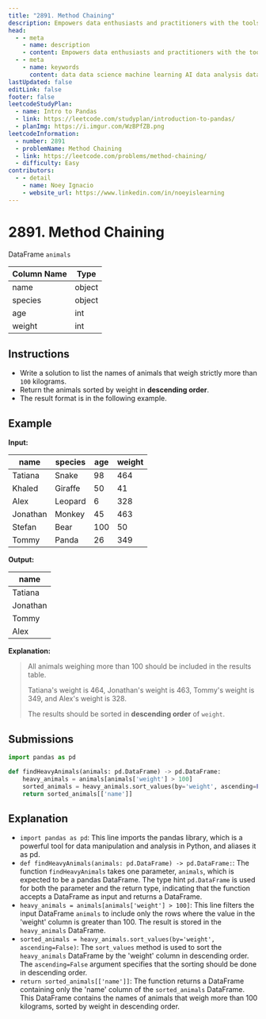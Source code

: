 ```yaml
---
title: "2891. Method Chaining"
description: Empowers data enthusiasts and practitioners with the tools and knowledge to unlock the potential of data.
head:
  - - meta
    - name: description
    - content: Empowers data enthusiasts and practitioners with the tools and knowledge to unlock the potential of data.
  - - meta
    - name: keywords
      content: data data science machine learning AI data analysis data-driven data enthusiasts data practitioners
lastUpdated: false
editLink: false
footer: false
leetcodeStudyPlan:
  - name: Intro to Pandas
  - link: https://leetcode.com/studyplan/introduction-to-pandas/
  - planImg: https://i.imgur.com/WzBPfZB.png
leetcodeInformation:
  - number: 2891
  - problemName: Method Chaining
  - link: https://leetcode.com/problems/method-chaining/
  - difficulty: Easy
contributors:
  - - detail
    - name: Noey Ignacio
    - website_url: https://www.linkedin.com/in/noeyislearning
---
```


# 2891. Method Chaining

DataFrame `animals`

<ScrollableTableContainer>

| Column Name | Type   |
| ----------- | ------ |
| name        | object |
| species     | object |
| age         | int    |
| weight      | int    |

</ScrollableTableContainer>

## Instructions

- Write a solution to list the names of animals that weigh strictly more than `100` kilograms.
- Return the animals sorted by weight in **descending order**.
- The result format is in the following example.

## Example

**Input:**

<ScrollableTableContainer>

| name     | species | age | weight |
| -------- | ------- | --- | ------ |
| Tatiana  | Snake   | 98  | 464    |
| Khaled   | Giraffe | 50  | 41     |
| Alex     | Leopard | 6   | 328    |
| Jonathan | Monkey  | 45  | 463    |
| Stefan   | Bear    | 100 | 50     |
| Tommy    | Panda   | 26  | 349    |

</ScrollableTableContainer>

**Output:**

<ScrollableTableContainer>

| name     |
| -------- |
| Tatiana  |
| Jonathan |
| Tommy    |
| Alex     |

</ScrollableTableContainer>

**Explanation:**

> All animals weighing more than $100$ should be included in the results table.
>
> Tatiana's weight is $464$, Jonathan's weight is $463$, Tommy's weight is $349$, and Alex's weight is $328$.
>
> The results should be sorted in **descending order** of `weight`.

## Submissions

```python :line-numbers
import pandas as pd

def findHeavyAnimals(animals: pd.DataFrame) -> pd.DataFrame:
    heavy_animals = animals[animals['weight'] > 100]
    sorted_animals = heavy_animals.sort_values(by='weight', ascending=False)
    return sorted_animals[['name']]
```

## Explanation

<CustomAccordion title="Python (Pandas)" submitted_by="@noeyislearning" submit_website_url="https://www.linkedin.com/in/noeyislearning" :collapsed=false>

- `import pandas as pd`: This line imports the pandas library, which is a powerful tool for data manipulation and analysis in Python, and aliases it as pd.
- `def findHeavyAnimals(animals: pd.DataFrame) -> pd.DataFrame:`: The function `findHeavyAnimals` takes one parameter, `animals`, which is expected to be a pandas DataFrame. The type hint `pd.DataFrame` is used for both the parameter and the return type, indicating that the function accepts a DataFrame as input and returns a DataFrame.
- `heavy_animals = animals[animals['weight'] > 100]`: This line filters the input DataFrame `animals` to include only the rows where the value in the 'weight' column is greater than 100. The result is stored in the `heavy_animals` DataFrame.
- `sorted_animals = heavy_animals.sort_values(by='weight', ascending=False)`: The `sort_values` method is used to sort the `heavy_animals` DataFrame by the 'weight' column in descending order. The `ascending=False` argument specifies that the sorting should be done in descending order.
- `return sorted_animals[['name']]`: The function returns a DataFrame containing only the 'name' column of the `sorted_animals` DataFrame. This DataFrame contains the names of animals that weigh more than 100 kilograms, sorted by weight in descending order.

</CustomAccordion>
